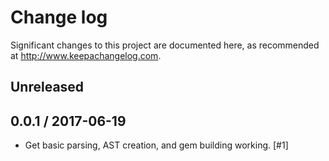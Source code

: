 # Change log
Significant changes to this project are documented here, as recommended at http://www.keepachangelog.com.

## Unreleased

## 0.0.1 / 2017-06-19

- Get basic parsing, AST creation, and gem building working. [#1]